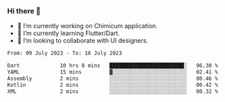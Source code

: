 ### Hi there 👋

<!--
**devcat37/devcat37** is a ✨ _special_ ✨ repository because its `README.md` (this file) appears on your GitHub profile.-->


- 🔭 I’m currently working on Chimicum application.
- 🌱 I’m currently learning Flutter/Dart.
- 👯 I’m looking to collaborate with UI designers.
<!-- - 🤔 I’m looking for help with ... -->

<!--START_SECTION:waka-->

```txt
From: 09 July 2023 - To: 16 July 2023

Dart             10 hrs 8 mins   ████████████████████████░   96.30 %
YAML             15 mins         ▓░░░░░░░░░░░░░░░░░░░░░░░░   02.41 %
Assembly         2 mins          ░░░░░░░░░░░░░░░░░░░░░░░░░   00.46 %
Kotlin           2 mins          ░░░░░░░░░░░░░░░░░░░░░░░░░   00.42 %
XML              2 mins          ░░░░░░░░░░░░░░░░░░░░░░░░░   00.32 %
```

<!--END_SECTION:waka-->
